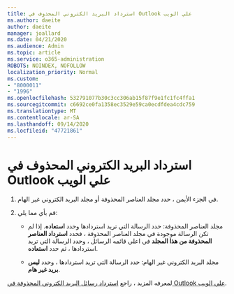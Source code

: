 ```yaml
---
title: استرداد البريد الكتروني المحذوف في Outlook علي الويب
ms.author: daeite
author: daeite
manager: joallard
ms.date: 04/21/2020
ms.audience: Admin
ms.topic: article
ms.service: o365-administration
ROBOTS: NOINDEX, NOFOLLOW
localization_priority: Normal
ms.custom:
- "8000011"
- "1996"
ms.openlocfilehash: 532791077b30c3cc306ab15f87f9e1fc1fc4ffa1
ms.sourcegitcommit: c6692ce0fa1358ec3529e59ca0ecdfdea4cdc759
ms.translationtype: MT
ms.contentlocale: ar-SA
ms.lasthandoff: 09/14/2020
ms.locfileid: "47721861"
---
```

# <a name="recover-deleted-email-in-outlook-on-the-web"></a>استرداد البريد الكتروني المحذوف في Outlook علي الويب

1. في الجزء الأيمن ، حدد مجلد العناصر المحذوفة أو مجلد البريد الكتروني غير الهام.

2. قم بأي مما يلي:

    - مجلد العناصر المحذوفة: حدد الرسالة التي تريد استردادها وحدد **استعاده**. إذا لم تكن الرسالة موجودة في مجلد العناصر المحذوفة ، فحدد **استرداد العناصر المحذوفة من هذا المجلد** في اعلي قائمه الرسائل ، وحدد الرسالة التي تريد استردادها ، ثم حدد **استعاده**.

    - مجلد البريد الكتروني غير الهام: حدد الرسالة التي تريد استردادها ، وحدد **ليس بريد غير هام**.

لمعرفه المزيد ، راجع [استرداد رسائل البريد الكتروني المحذوفة في Outlook علي الويب](https://support.office.com/article/a8ca78ac-4721-4066-95dd-571842e9fb11).